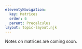 ```yaml
---
eleventyNavigation:
  key: Matrices
  order: 6
  parent: Precalculus
layout: topic-layout.njk
---
```


Notes on matrices are coming soon.
